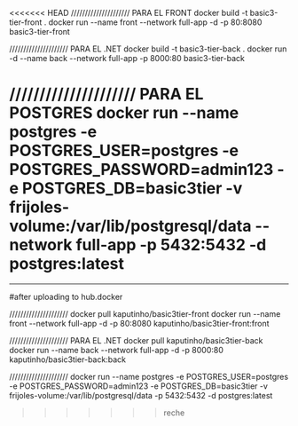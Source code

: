 
<<<<<<< HEAD
/////////////////////
PARA EL FRONT
docker build -t basic3-tier-front .
docker run --name front --network full-app -d -p 80:8080 basic3-tier-front

/////////////////////
PARA EL .NET
docker build -t basic3-tier-back .
docker run -d --name back  --network full-app -p 8000:80 basic3-tier-back


/////////////////////
PARA EL POSTGRES 
docker run --name postgres -e POSTGRES_USER=postgres -e POSTGRES_PASSWORD=admin123 -e POSTGRES_DB=basic3tier -v frijoles-volume:/var/lib/postgresql/data --network full-app -p 5432:5432 -d postgres:latest
=======
-------------------------------------------------
#after uploading to hub.docker

/////////////////////
docker pull kaputinho/basic3tier-front
docker run --name front --network full-app -d -p 80:8080 kaputinho/basic3tier-front:front


/////////////////////
PARA EL .NET
docker pull kaputinho/basic3tier-back
docker run --name back --network full-app -d -p 8000:80 kaputinho/basic3tier-back:back


/////////////////////
docker run --name postgres -e POSTGRES_USER=postgres -e POSTGRES_PASSWORD=admin123 -e POSTGRES_DB=basic3tier -v frijoles-volume:/var/lib/postgresql/data -p 5432:5432 -d postgres:latest
>>>>>>> reche
